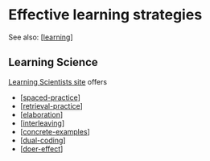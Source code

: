 <!--
 Copyright (C) 2023 David Jones
 
 This file is part of memex.
 
 memex is free software: you can redistribute it and/or modify
 it under the terms of the GNU General Public License as published by
 the Free Software Foundation, either version 3 of the License, or
 (at your option) any later version.
 
 memex is distributed in the hope that it will be useful,
 but WITHOUT ANY WARRANTY; without even the implied warranty of
 MERCHANTABILITY or FITNESS FOR A PARTICULAR PURPOSE.  See the
 GNU General Public License for more details.
 
 You should have received a copy of the GNU General Public License
 along with memex.  If not, see <http://www.gnu.org/licenses/>.
-->

# Effective learning strategies

See also: [[learning]]

## Learning Science

[Learning Scientists site](https://www.learningscientists.org/downloadable-materials) offers

- [[spaced-practice]]
- [[retrieval-practice]]
- [[elaboration]]
- [[interleaving]]
- [[concrete-examples]]
- [[dual-coding]]
- [[doer-effect]]


[//begin]: # "Autogenerated link references for markdown compatibility"
[learning]: learning "Learning"
[spaced-practice]: spaced-practice "Spaced practice"
[retrieval-practice]: retrieval-practice "Retrieval Practice"
[elaboration]: elaboration "Elaboration"
[interleaving]: interleaving "Interleaving"
[concrete-examples]: concrete-examples "Concrete examples"
[dual-coding]: dual-coding "Dual coding"
[doer-effect]: doer-effect "Doer Effect"
[//end]: # "Autogenerated link references"
